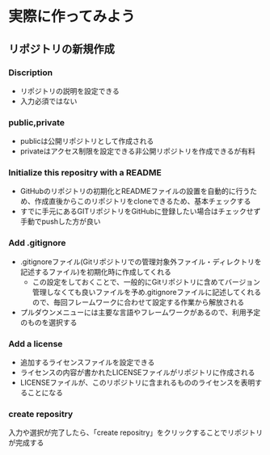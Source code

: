 # 実際に作ってみよう

## リポジトリの新規作成
### Discription
* リポジトリの説明を設定できる
* 入力必須ではない

### public,private
* publicは公開リポジトリとして作成される
* privateはアクセス制限を設定できる非公開リポジトリを作成できるが有料

### Initialize this repositry with a README
* GitHubのリポジトリの初期化とREADMEファイルの設置を自動的に行うため、作成直後からこのリポジトリをcloneできるため、基本チェックする
* すでに手元にあるGITリポジトリをGitHubに登録したい場合はチェックせず手動でpushした方が良い

### Add .gitignore
* .gitignoreファイル(Gitリポジトリでの管理対象外ファイル・ディレクトリを記述するファイル)を初期化時に作成してくれる
  * この設定をしておくことで、一般的にGitリポジトリに含めてバージョン管理しなくても良いファイルを予め.gitignoreファイルに記述してくれるので、毎回フレームワークに合わせて設定する作業から解放される
* プルダウンメニューには主要な言語やフレームワークがあるので、利用予定のものを選択する

### Add a license
* 追加するライセンスファイルを設定できる
* ライセンスの内容が書かれたLICENSEファイルがリポジトリに作成される
* LICENSEファイルが、このリポジトリに含まれるもののライセンスを表明することになる

### create repositry
入力や選択が完了したら、「create repositry」をクリックすることでリポジトリが完成する